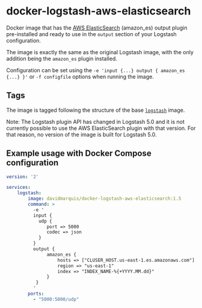 # docker-logstash-aws-elasticsearch        

Docker image that has the [AWS ElasticSearch](https://github.com/awslabs/logstash-output-amazon_es) (amazon_es) output plugin pre-installed and ready to use in the `output` section of your Logstash configuration.

The image is exactly the same as the original Logstash image, with the only addition being the `amazon_es` plugin installed.

Configuration can be set using the `-e 'input {...} output { amazon_es {...} }'` or `-f configfile` options when running the image.

## Tags

The image is tagged following the structure of the base [`logstash`](https://hub.docker.com/_/logstash/) image. 

Note: The Logstash plugin API has changed in Logstash 5.0 and it is not currently possible to use the AWS ElasticSearch plugin with that version. For that reason, no version of the image is built for Logstash 5.0.

## Example usage with Docker Compose configuration

``` yaml       
version: '2'

services:
    logstash:
        image: davidmarquis/docker-logstash-aws-elasticsearch:1.5
        command: >
          -e '
          input {
            udp {
               port => 5000
               codec => json
            }
          }
          output {
               amazon_es {
                   hosts => ["CLUSER_HOST.us-east-1.es.amazonaws.com"]
                   region => "us-east-1"
                   index => "INDEX_NAME-%{+YYYY.MM.dd}"
               }
           }
          '
        ports:
          - "5000:5000/udp"
```
